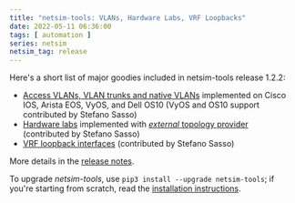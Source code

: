 ```yaml
---
title: "netsim-tools: VLANs, Hardware Labs, VRF Loopbacks"
date: 2022-05-11 06:36:00
tags: [ automation ]
series: netsim
netsim_tag: release
---
```

Here's a short list of major goodies included in netsim-tools release 1.2.2:

- [Access VLANs, VLAN trunks and native VLANs](https://netsim-tools.readthedocs.io/en/latest/module/vlan.html) implemented on Cisco IOS, Arista EOS, VyOS, and Dell OS10 (VyOS and OS10 support contributed by Stefano Sasso)
- [Hardware labs](https://blog.ipspace.net/2022/05/netsim-hardware-lab.html) implemented with [_external_ topology provider](https://netsim-tools.readthedocs.io/en/latest/providers.html) (contributed by Stefano Sasso)
- [VRF loopback interfaces](https://netsim-tools.readthedocs.io/en/latest/module/vrf.html#vrf-loopback) (contributed by Stefano Sasso)

More details in the [release notes](https://netsim-tools.readthedocs.io/en/latest/release/1.2.html).

To upgrade *netsim-tools*, use `pip3 install --upgrade netsim-tools`; if you're starting from scratch, read the [installation instructions](https://netsim-tools.readthedocs.io/en/latest/install.html).
